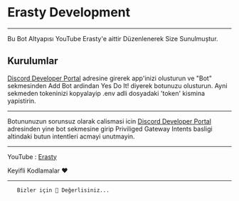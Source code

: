 


# Erasty Development



--------------------------------------


Bu Bot Altyapısı YouTube Erasty'e aittir Düzenlenerek Size Sunulmuștur.


## Kurulumlar

[Discord Developer Portal](https://discord.com/developers/applications/) adresine girerek app'inizi olusturun ve "Bot" sekmesinden Add Bot ardindan Yes Do It! diyerek botunuzu olusturun. Ayni sekmeden tokeninizi kopyalayip .env adli dosyadaki 'token' kismina yapistirin.

---
Botununuzun sorunsuz olarak calismasi icin [Discord Developer Portal](https://discord.com/developers/applications/) adresinden yine bot sekmesine girip Priviliged Gateway Intents basligi altindaki butun intentleri acmayi unutmayin.

---

YouTube : [Erasty]([https://www.youtube.com/@Erasty.](https://www.youtube.com/channel/UC-nU4WHUTfr3KJJmxD_2Twg/?sub_confirmation=1))

Keyifli Kodlamalar ❤

--------------------------------------


      
       Bizler için 💎 Değerlisiniz...
       
       
      

